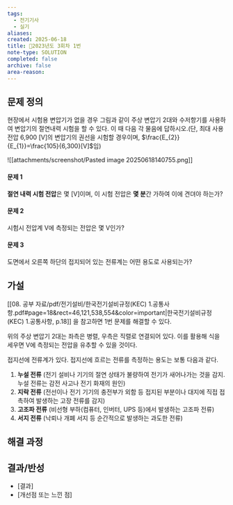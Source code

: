 ```yaml
---
tags:
  - 전기기사
  - 실기
aliases: 
created: 2025-06-18
title: 🔬2023년도 3회차 1번
note-type: SOLUTION
completed: false
archive: false
area-reason:
---
```



## 문제 정의
현장에서 시험용 변압기가 없을 경우 그림과 같이 주상 변압기 2대와 수저항기를 사용하여 변압기의 절연내력 시험을 할 수 있다. 이 때 다음 각 물음에 답하시오.(단, 최대 사용 전압 6,900 \[V]의 변압기의 권선을 시험할 경우이며, $\frac{E_{2}}{E_{1}}=\frac{105}{6,300}[V]$임)

![[attachments/screenshot/Pasted image 20250618140755.png]]
#### 문제 1
**절연 내력 시험 전압**은 몇 \[V]이며, 이 시험 전압은 **몇 분**간 가하여 이에 견뎌야 하는가?  

#### 문제 2
시험시 전압계 V에 측정되는 전압은 몇 V인가?

#### 문제 3
도면에서 오른쪽 하단의 접지되어 있는 전류계는 어떤 용도로 사용되는가?

## 가설
[[08. 공부 자료/pdf/전기설비/한국전기설비규정(KEC) 1.공통사항.pdf#page=18&rect=46,121,538,554&color=important|한국전기설비규정(KEC) 1.공통사항, p.18]] 을 참고하면 1번 문제를 해결할 수 있다.

위의 주상 변압기 2대는 좌측은 병렬, 우측은 직렬로 연결되어 있다. 이를 활용해 식을 세우면 V에 측정되는 전압을 유추할 수 있을 것이다.

접지선에 전류계가 있다. 접지선에 흐르는 전류를 측정하는 용도는 보통 다음과 같다.

1. **누설 전류** (전기 설비나 기기의 절연 상태가 불량하여 전기가 새어나가는 것을 감지. 누설 전류는 감전 사고나 전기 화재의 원인)
2. **지락 전류** (전선이나 전기 기기의 충전부가 외함 등 접지된 부분이나 대지에 직접 접촉하여 발생하는 고장 전류를 감지)
3. **고조파 전류** (비선형 부하(컴퓨터, 인버터, UPS 등)에서 발생하는 고조파 전류)
4. **서지 전류** (낙뢰나 개폐 서지 등 순간적으로 발생하는 과도한 전류)


## 해결 과정


## 결과/반성
- [결과]
- [개선점 또는 느낀 점]